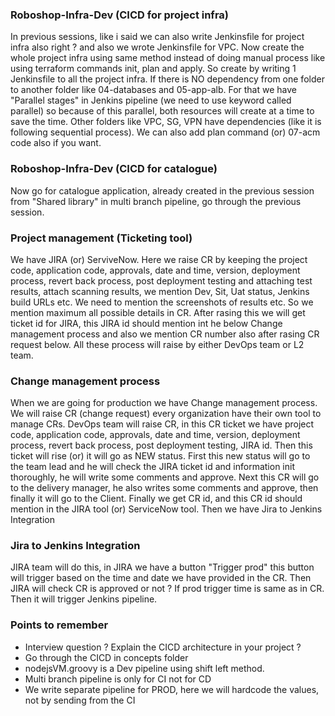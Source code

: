 ### Roboshop-Infra-Dev (CICD for project infra)
In previous sessions, like i said we can also write Jenkinsfile for project infra also right ? and also we wrote Jenkinsfile for VPC. Now create the whole project infra using same method instead of doing manual process like using terraform commands init, plan and apply. So create by writing 1 Jenkinsfile to all the project infra. If there is NO dependency from one folder to another folder like 04-databases and 05-app-alb. For that we have "Parallel stages" in Jenkins pipeline (we need to use keyword called parallel) so because of this parallel, both resources will create at a time to save the time. Other folders like VPC, SG, VPN have dependencies (like it is following sequential process). We can also add plan command (or) 07-acm code also if you want.

### Roboshop-Infra-Dev (CICD for catalogue)
Now go for catalogue application, already created in the previous session from "Shared library" in multi branch pipeline, go through the previous session.

### Project management (Ticketing tool)
We have JIRA (or) ServiveNow. Here we raise CR by keeping the project code, application code, approvals, 
date and time, version, deployment process, revert back process, post deployment testing and attaching test results, attach scanning results, we mention Dev, Sit, Uat status, Jenkins build URLs etc. We need to mention the screenshots of results etc. So we mention maximum all possible details in CR. After rasing this we will get ticket id for JIRA, this JIRA id should mention int he below Change management process and also we mention CR number also after rasing CR request below. All these process will raise by either DevOps team or L2 team.

### Change management process
When we are going for production we have Change management process. We will raise CR (change request) every organization have their own tool to manage CRs. DevOps team will raise CR, in this CR ticket we have project code, application code, approvals, date and time, version, deployment process, revert back process, post deployment testing, JIRA id. Then this ticket will rise (or) it will go as NEW status. First this new status will go to the team lead and he will check the JIRA ticket id and information init thoroughly, he will write some comments and approve. Next this CR will go to the delivery manager, he also writes some comments and approve, then finally it will go to the Client. Finally we get CR id, and this CR id should mention in the JIRA tool (or) ServiceNow tool. Then we have Jira to Jenkins Integration

### Jira to Jenkins Integration
JIRA team will do this, in JIRA we have a button "Trigger prod" this button will trigger based on the time and date we have provided in the CR. Then JIRA will check CR is approved or not ? If prod trigger time is same as in CR. Then it will trigger Jenkins pipeline.

### Points to remember
- Interview question ? Explain the CICD architecture in your project ?
- Go through the CICD in concepts folder
- nodejsVM.groovy is a Dev pipeline using shift left method.
- Multi branch pipeline is only for CI not for CD
- We write separate pipeline for PROD, here we will hardcode the values, not by sending from the CI
